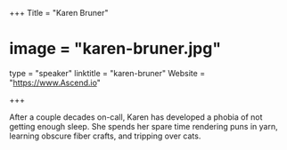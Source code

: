 +++
Title = "Karen Bruner"
# image = "karen-bruner.jpg"
type = "speaker"
linktitle = "karen-bruner"
Website = "https://www.Ascend.io"

+++

After a couple decades on-call, Karen has developed a phobia of not getting enough sleep. She spends her spare time rendering puns in yarn, learning obscure fiber crafts, and tripping over cats.
